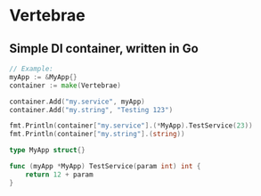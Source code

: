 # Vertebrae

## Simple DI container, written in Go

```go
// Example:
myApp := &MyApp{}
container := make(Vertebrae)

container.Add("my.service", myApp)
container.Add("my.string", "Testing 123")

fmt.Println(container["my.service"].(*MyApp).TestService(23))
fmt.Println(container["my.string"].(string))

type MyApp struct{}

func (myApp *MyApp) TestService(param int) int {
	return 12 + param
}
```